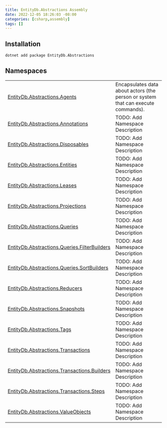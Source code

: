```yaml
---
title: EntityDb.Abstractions Assembly
date: 2022-12-05 18:26:03 -08:00
categories: [csharp,assembly]
tags: []
---
```


## Installation
```sh
dotnet add package EntityDb.Abstractions
```
## Namespaces
<table><tr><td><a href='/posts/csharp.namespace.entitydb.abstractions.agents/'>EntityDb.Abstractions.Agents</a></td><td>
Encapsulates data about actors (the person or system that can execute commands).
</td></tr><tr><td><a href='/posts/csharp.namespace.entitydb.abstractions.annotations/'>EntityDb.Abstractions.Annotations</a></td><td>
TODO: Add Namespace Description
</td></tr><tr><td><a href='/posts/csharp.namespace.entitydb.abstractions.disposables/'>EntityDb.Abstractions.Disposables</a></td><td>
TODO: Add Namespace Description
</td></tr><tr><td><a href='/posts/csharp.namespace.entitydb.abstractions.entities/'>EntityDb.Abstractions.Entities</a></td><td>
TODO: Add Namespace Description
</td></tr><tr><td><a href='/posts/csharp.namespace.entitydb.abstractions.leases/'>EntityDb.Abstractions.Leases</a></td><td>
TODO: Add Namespace Description
</td></tr><tr><td><a href='/posts/csharp.namespace.entitydb.abstractions.projections/'>EntityDb.Abstractions.Projections</a></td><td>
TODO: Add Namespace Description
</td></tr><tr><td><a href='/posts/csharp.namespace.entitydb.abstractions.queries/'>EntityDb.Abstractions.Queries</a></td><td>
TODO: Add Namespace Description
</td></tr><tr><td><a href='/posts/csharp.namespace.entitydb.abstractions.queries.filterbuilders/'>EntityDb.Abstractions.Queries.FilterBuilders</a></td><td>
TODO: Add Namespace Description
</td></tr><tr><td><a href='/posts/csharp.namespace.entitydb.abstractions.queries.sortbuilders/'>EntityDb.Abstractions.Queries.SortBuilders</a></td><td>
TODO: Add Namespace Description
</td></tr><tr><td><a href='/posts/csharp.namespace.entitydb.abstractions.reducers/'>EntityDb.Abstractions.Reducers</a></td><td>
TODO: Add Namespace Description
</td></tr><tr><td><a href='/posts/csharp.namespace.entitydb.abstractions.snapshots/'>EntityDb.Abstractions.Snapshots</a></td><td>
TODO: Add Namespace Description
</td></tr><tr><td><a href='/posts/csharp.namespace.entitydb.abstractions.tags/'>EntityDb.Abstractions.Tags</a></td><td>
TODO: Add Namespace Description
</td></tr><tr><td><a href='/posts/csharp.namespace.entitydb.abstractions.transactions/'>EntityDb.Abstractions.Transactions</a></td><td>
TODO: Add Namespace Description
</td></tr><tr><td><a href='/posts/csharp.namespace.entitydb.abstractions.transactions.builders/'>EntityDb.Abstractions.Transactions.Builders</a></td><td>
TODO: Add Namespace Description
</td></tr><tr><td><a href='/posts/csharp.namespace.entitydb.abstractions.transactions.steps/'>EntityDb.Abstractions.Transactions.Steps</a></td><td>
TODO: Add Namespace Description
</td></tr><tr><td><a href='/posts/csharp.namespace.entitydb.abstractions.valueobjects/'>EntityDb.Abstractions.ValueObjects</a></td><td>
TODO: Add Namespace Description
</td></tr></table>
